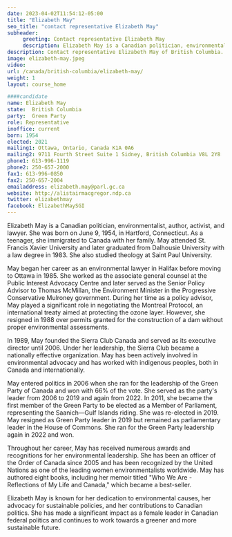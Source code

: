```yaml
---
date: 2023-04-02T11:54:12-05:00
title: "Elizabeth May"
seo_title: "contact representative Elizabeth May"
subheader:
     greeting: Contact representative Elizabeth May
     description: Elizabeth May is a Canadian politician, environmentalist, author, activist, and lawyer. She was born on June 9, 1954, in Hartford, Connecticut. As a teenager, she immigrated to Canada with her family. May attended St. Francis Xavier University and later graduated from Dalhousie University with a law degree in 1983. She also studied theology at Saint Paul University.
description: Contact representative Elizabeth May of British Columbia. Contact information for Elizabeth May includes email address, phone number, and mailing address.
image: elizabeth-may.jpeg
video:
url: /canada/british-columbia/elizabeth-may/
weight: 1
layout: course_home

####candidate
name: Elizabeth May
state:	British Columbia
party:	Green Party
role: Representative
inoffice: current
born: 1954
elected: 2021
mailing1: Ottawa, Ontario, Canada K1A 0A6
mailing2: 9711 Fourth Street Suite 1 Sidney, British Columbia V8L 2Y8
phone1: 613-996-1119
phone2: 250-657-2000
fax1: 613-996-0850
fax2: 250-657-2004
emailaddress: elizabeth.may@parl.gc.ca
website: http://alistairmacgregor.ndp.ca
twitter: elizabethmay
facebook: ElizabethMaySGI
---
```


Elizabeth May is a Canadian politician, environmentalist, author, activist, and lawyer. She was born on June 9, 1954, in Hartford, Connecticut. As a teenager, she immigrated to Canada with her family. May attended St. Francis Xavier University and later graduated from Dalhousie University with a law degree in 1983. She also studied theology at Saint Paul University.

May began her career as an environmental lawyer in Halifax before moving to Ottawa in 1985. She worked as the associate general counsel at the Public Interest Advocacy Centre and later served as the Senior Policy Advisor to Thomas McMillan, the Environment Minister in the Progressive Conservative Mulroney government. During her time as a policy advisor, May played a significant role in negotiating the Montreal Protocol, an international treaty aimed at protecting the ozone layer. However, she resigned in 1988 over permits granted for the construction of a dam without proper environmental assessments.

In 1989, May founded the Sierra Club Canada and served as its executive director until 2006. Under her leadership, the Sierra Club became a nationally effective organization. May has been actively involved in environmental advocacy and has worked with indigenous peoples, both in Canada and internationally.

May entered politics in 2006 when she ran for the leadership of the Green Party of Canada and won with 66% of the vote. She served as the party's leader from 2006 to 2019 and again from 2022. In 2011, she became the first member of the Green Party to be elected as a Member of Parliament, representing the Saanich—Gulf Islands riding. She was re-elected in 2019. May resigned as Green Party leader in 2019 but remained as parliamentary leader in the House of Commons. She ran for the Green Party leadership again in 2022 and won.

Throughout her career, May has received numerous awards and recognitions for her environmental leadership. She has been an officer of the Order of Canada since 2005 and has been recognized by the United Nations as one of the leading women environmentalists worldwide. May has authored eight books, including her memoir titled "Who We Are - Reflections of My Life and Canada," which became a best-seller.

Elizabeth May is known for her dedication to environmental causes, her advocacy for sustainable policies, and her contributions to Canadian politics. She has made a significant impact as a female leader in Canadian federal politics and continues to work towards a greener and more sustainable future.

